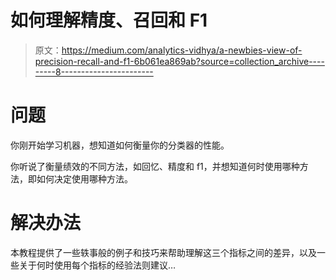 # 如何理解精度、召回和 F1

> 原文：<https://medium.com/analytics-vidhya/a-newbies-view-of-precision-recall-and-f1-6b061ea869ab?source=collection_archive---------8----------------------->

# 问题

你刚开始学习机器，想知道如何衡量你的分类器的性能。

你听说了衡量绩效的不同方法，如回忆、精度和 f1，并想知道何时使用哪种方法，即如何决定使用哪种方法。

# 解决办法

本教程提供了一些轶事般的例子和技巧来帮助理解这三个指标之间的差异，以及一些关于何时使用每个指标的经验法则建议…